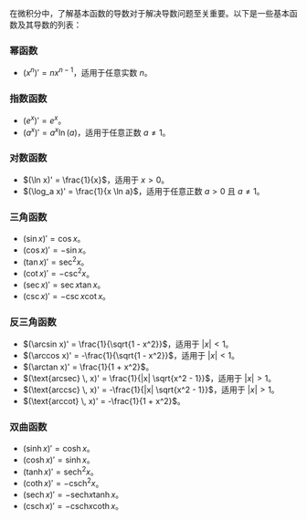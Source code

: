 在微积分中，了解基本函数的导数对于解决导数问题至关重要。以下是一些基本函数及其导数的列表：

### 幂函数
- $(x^n)' = nx^{n-1}$，适用于任意实数 $n$。

### 指数函数
- $(e^x)' = e^x$。
- $(a^x)' = a^x \ln(a)$，适用于任意正数 $a \neq 1$。

### 对数函数
- $(\ln x)' = \frac{1}{x}$，适用于 $x > 0$。
- $(\log_a x)' = \frac{1}{x \ln a}$，适用于任意正数 $a > 0$ 且 $a \neq 1$。

### 三角函数
- $(\sin x)' = \cos x$。
- $(\cos x)' = -\sin x$。
- $(\tan x)' = \sec^2 x$。
- $(\cot x)' = -\csc^2 x$。
- $(\sec x)' = \sec x \tan x$。
- $(\csc x)' = -\csc x \cot x$。

### 反三角函数
- $(\arcsin x)' = \frac{1}{\sqrt{1 - x^2}}$，适用于 $|x| < 1$。
- $(\arccos x)' = -\frac{1}{\sqrt{1 - x^2}}$，适用于 $|x| < 1$。
- $(\arctan x)' = \frac{1}{1 + x^2}$。
- $(\text{arcsec} \, x)' = \frac{1}{|x| \sqrt{x^2 - 1}}$，适用于 $|x| > 1$。
- $(\text{arccsc} \, x)' = -\frac{1}{|x| \sqrt{x^2 - 1}}$，适用于 $|x| > 1$。
- $(\text{arccot} \, x)' = -\frac{1}{1 + x^2}$。

### 双曲函数
- $(\sinh x)' = \cosh x$。
- $(\cosh x)' = \sinh x$。
- $(\tanh x)' = \text{sech}^2 x$。
- $(\coth x)' = -\text{csch}^2 x$。
- $(\text{sech} \, x)' = -\text{sech} x \tanh x$。
- $(\text{csch} \, x)' = -\text{csch} x \coth x$。

